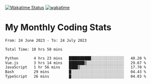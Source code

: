 [![Wakatime Status](https://github.com/noopurphalak/noopurphalak/workflows/wakatime-status-update/badge.svg)](https://github.com/noopurphalak/noopurphalak/actions/workflows/main.yml)
[![wakatime](https://wakatime.com/badge/user/80ace140-ef40-4fdd-b8ed-f3be3d2e1aea.svg)](https://wakatime.com/@80ace140-ef40-4fdd-b8ed-f3be3d2e1aea)

# My Monthly Coding Stats

<!--START_SECTION:waka-->

```txt
From: 24 June 2023 - To: 24 July 2023

Total Time: 10 hrs 50 mins

Python       4 hrs 23 mins   ██████████░░░░░░░░░░░░░░░   40.20 %
Vue.js       3 hrs 14 mins   ███████▒░░░░░░░░░░░░░░░░░   29.67 %
JavaScript   1 hr 56 mins    ████▒░░░░░░░░░░░░░░░░░░░░   17.70 %
Bash         29 mins         █░░░░░░░░░░░░░░░░░░░░░░░░   04.43 %
TypeScript   26 mins         █░░░░░░░░░░░░░░░░░░░░░░░░   04.03 %
```

<!--END_SECTION:waka-->
